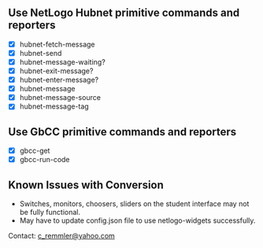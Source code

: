## Use NetLogo Hubnet primitive commands and reporters
- [x] hubnet-fetch-message 
- [x] hubnet-send
- [x] hubnet-message-waiting?
- [x] hubnet-exit-message?
- [x] hubnet-enter-message?
- [x] hubnet-message
- [x] hubnet-message-source
- [x] hubnet-message-tag

## Use GbCC primitive commands and reporters
- [x] gbcc-get
- [x] gbcc-run-code

## Known Issues with Conversion
- Switches, monitors, choosers, sliders on the student interface may not be fully functional.
- May have to update config.json file to use netlogo-widgets successfully.

Contact: c_remmler@yahoo.com
